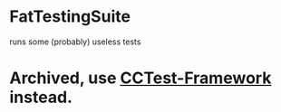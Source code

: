 # FatTestingSuite 

runs some (probably) useless tests

# Archived, use [CCTest-Framework](https://github.com/Fatboychummy-CC/CCTest-Framework) instead.
